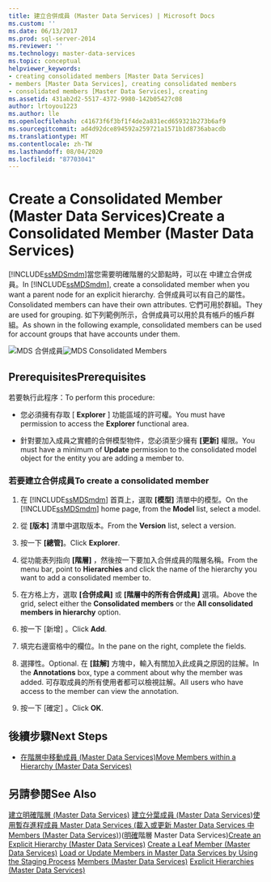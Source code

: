 ```yaml
---
title: 建立合併成員 (Master Data Services) | Microsoft Docs
ms.custom: ''
ms.date: 06/13/2017
ms.prod: sql-server-2014
ms.reviewer: ''
ms.technology: master-data-services
ms.topic: conceptual
helpviewer_keywords:
- creating consolidated members [Master Data Services]
- members [Master Data Services], creating consolidated members
- consolidated members [Master Data Services], creating
ms.assetid: 431ab2d2-5517-4372-9980-142b05427c08
author: lrtoyou1223
ms.author: lle
ms.openlocfilehash: c41673f6f3bf1f4de2a831ecd659321b273b6af9
ms.sourcegitcommit: ad4d92dce894592a259721a1571b1d8736abacdb
ms.translationtype: MT
ms.contentlocale: zh-TW
ms.lasthandoff: 08/04/2020
ms.locfileid: "87703041"
---
```

# <a name="create-a-consolidated-member-master-data-services"></a><span data-ttu-id="ae725-102">Create a Consolidated Member (Master Data Services)</span><span class="sxs-lookup"><span data-stu-id="ae725-102">Create a Consolidated Member (Master Data Services)</span></span>
  <span data-ttu-id="ae725-103">[!INCLUDE[ssMDSmdm](../includes/ssmdsmdm-md.md)]當您需要明確階層的父節點時，可以在 中建立合併成員。</span><span class="sxs-lookup"><span data-stu-id="ae725-103">In [!INCLUDE[ssMDSmdm](../includes/ssmdsmdm-md.md)], create a consolidated member when you want a parent node for an explicit hierarchy.</span></span> <span data-ttu-id="ae725-104">合併成員可以有自己的屬性。</span><span class="sxs-lookup"><span data-stu-id="ae725-104">Consolidated members can have their own attributes.</span></span> <span data-ttu-id="ae725-105">它們可用於群組。</span><span class="sxs-lookup"><span data-stu-id="ae725-105">They are used for grouping.</span></span> <span data-ttu-id="ae725-106">如下列範例所示，合併成員可以用於具有帳戶的帳戶群組。</span><span class="sxs-lookup"><span data-stu-id="ae725-106">As shown in the following example, consolidated members can be used for account groups that have accounts under them.</span></span>

 <span data-ttu-id="ae725-107">![MDS 合併成員](../../2014/master-data-services/media/mds-consolidated-members.png "MDS 合併成員")</span><span class="sxs-lookup"><span data-stu-id="ae725-107">![MDS Consolidated Members](../../2014/master-data-services/media/mds-consolidated-members.png "MDS Consolidated Members")</span></span>

## <a name="prerequisites"></a><span data-ttu-id="ae725-108">Prerequisites</span><span class="sxs-lookup"><span data-stu-id="ae725-108">Prerequisites</span></span>
 <span data-ttu-id="ae725-109">若要執行此程序：</span><span class="sxs-lookup"><span data-stu-id="ae725-109">To perform this procedure:</span></span>

-   <span data-ttu-id="ae725-110">您必須擁有存取 [ **Explorer** ] 功能區域的許可權。</span><span class="sxs-lookup"><span data-stu-id="ae725-110">You must have permission to access the **Explorer** functional area.</span></span>

-   <span data-ttu-id="ae725-111">針對要加入成員之實體的合併模型物件，您必須至少擁有 **[更新]** 權限。</span><span class="sxs-lookup"><span data-stu-id="ae725-111">You must have a minimum of **Update** permission to the consolidated model object for the entity you are adding a member to.</span></span>

### <a name="to-create-a-consolidated-member"></a><span data-ttu-id="ae725-112">若要建立合併成員</span><span class="sxs-lookup"><span data-stu-id="ae725-112">To create a consolidated member</span></span>

1.  <span data-ttu-id="ae725-113">在 [!INCLUDE[ssMDSmdm](../includes/ssmdsmdm-md.md)] 首頁上，選取 **[模型]** 清單中的模型。</span><span class="sxs-lookup"><span data-stu-id="ae725-113">On the [!INCLUDE[ssMDSmdm](../includes/ssmdsmdm-md.md)] home page, from the **Model** list, select a model.</span></span>

2.  <span data-ttu-id="ae725-114">從 **[版本]** 清單中選取版本。</span><span class="sxs-lookup"><span data-stu-id="ae725-114">From the **Version** list, select a version.</span></span>

3.  <span data-ttu-id="ae725-115">按一下 **[總管]**。</span><span class="sxs-lookup"><span data-stu-id="ae725-115">Click **Explorer**.</span></span>

4.  <span data-ttu-id="ae725-116">從功能表列指向 **[階層]** ，然後按一下要加入合併成員的階層名稱。</span><span class="sxs-lookup"><span data-stu-id="ae725-116">From the menu bar, point to **Hierarchies** and click the name of the hierarchy you want to add a consolidated member to.</span></span>

5.  <span data-ttu-id="ae725-117">在方格上方，選取 **[合併成員]** 或 **[階層中的所有合併成員]** 選項。</span><span class="sxs-lookup"><span data-stu-id="ae725-117">Above the grid, select either the **Consolidated members** or the **All consolidated members in hierarchy** option.</span></span>

6.  <span data-ttu-id="ae725-118">按一下 [新增] 。</span><span class="sxs-lookup"><span data-stu-id="ae725-118">Click **Add**.</span></span>

7.  <span data-ttu-id="ae725-119">填完右邊窗格中的欄位。</span><span class="sxs-lookup"><span data-stu-id="ae725-119">In the pane on the right, complete the fields.</span></span>

8.  <span data-ttu-id="ae725-120">選擇性。</span><span class="sxs-lookup"><span data-stu-id="ae725-120">Optional.</span></span> <span data-ttu-id="ae725-121">在 **[註解]** 方塊中，輸入有關加入此成員之原因的註解。</span><span class="sxs-lookup"><span data-stu-id="ae725-121">In the **Annotations** box, type a comment about why the member was added.</span></span> <span data-ttu-id="ae725-122">可存取成員的所有使用者都可以檢視註解。</span><span class="sxs-lookup"><span data-stu-id="ae725-122">All users who have access to the member can view the annotation.</span></span>

9. <span data-ttu-id="ae725-123">按一下 [確定]  。</span><span class="sxs-lookup"><span data-stu-id="ae725-123">Click **OK**.</span></span>

## <a name="next-steps"></a><span data-ttu-id="ae725-124">後續步驟</span><span class="sxs-lookup"><span data-stu-id="ae725-124">Next Steps</span></span>

-   [<span data-ttu-id="ae725-125">在階層中移動成員 &#40;Master Data Services&#41;</span><span class="sxs-lookup"><span data-stu-id="ae725-125">Move Members within a Hierarchy &#40;Master Data Services&#41;</span></span>](move-members-within-a-hierarchy-master-data-services.md)

## <a name="see-also"></a><span data-ttu-id="ae725-126">另請參閱</span><span class="sxs-lookup"><span data-stu-id="ae725-126">See Also</span></span>
 <span data-ttu-id="ae725-127">[建立明確階層 &#40;Master Data Services&#41;](../../2014/master-data-services/create-an-explicit-hierarchy-master-data-services.md) [建立分葉成員 &#40;Master Data Services](../../2014/master-data-services/create-a-leaf-member-master-data-services.md)&#41;[使用暫存進程成員 Master Data Services &#40;載入或更新 Master Data Services 中](add-update-and-delete-data-master-data-services.md) [Members &#40;Master Data Services&#41;](../../2014/master-data-services/members-master-data-services.md)&#41;&#40;[明確](../../2014/master-data-services/explicit-hierarchies-master-data-services.md)階層 Master Data Services&#41;</span><span class="sxs-lookup"><span data-stu-id="ae725-127">[Create an Explicit Hierarchy &#40;Master Data Services&#41;](../../2014/master-data-services/create-an-explicit-hierarchy-master-data-services.md) [Create a Leaf Member &#40;Master Data Services&#41;](../../2014/master-data-services/create-a-leaf-member-master-data-services.md) [Load or Update Members in Master Data Services by Using the Staging Process](add-update-and-delete-data-master-data-services.md) [Members &#40;Master Data Services&#41;](../../2014/master-data-services/members-master-data-services.md) [Explicit Hierarchies &#40;Master Data Services&#41;](../../2014/master-data-services/explicit-hierarchies-master-data-services.md)</span></span>



